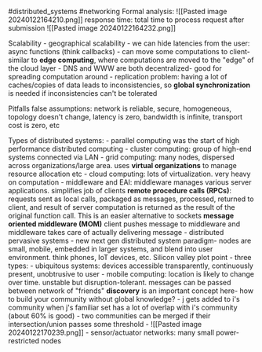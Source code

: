 #distributed_systems
#networking 
Formal analysis: 
	![[Pasted image 20240122164210.png]]
	response time: total time to process request after submission
	![[Pasted image 20240122164232.png]]

Scalability
	- geographical scalability
	- we can hide latencies from the user: async functions (think callbacks)
	- can move some computations to client- similar to **edge computing**, where computations are moved to the "edge" of the cloud layer
	- DNS and WWW are both decentralized- good for spreading computation around
	- replication problem: having a lot of caches/copies of data leads to inconsistencies, so **global synchronization** is needed if inconsistencies can't be tolerated

Pitfalls
	false assumptions: 
		network is reliable, secure, homogeneous, topology doesn't change, latency is zero, bandwidth is infinite, transport cost is zero, etc

Types of distributed systems:
	- parallel computing was the start of high performance distributed computing
	- cluster computing: group of high-end systems connected via LAN
	- grid computing: many nodes, dispersed across organizations/large area. uses **virtual organizations** to manage resource allocation etc
	- cloud computing: lots of virtualization. very heavy on computation
	- middleware and EAI: middleware manages various server applications. simplifies job of clients
		**remote procedure calls (RPCs)**: requests sent as local calls, packaged as messages, processed, returned to client, and result of server computation is returned as the result of the original function call. This is an easier alternative to sockets
		**message oriented middleware (MOM)** client pushes message to middleware and middleware takes care of actually delivering message
	- distributed pervasive systems
		- new next gen distributed system paradigm- nodes are small, mobile, embedded in larger systems, and blend into user environment. think phones, IoT devices, etc. Silicon valley plot point
		- three types:
			- ubiquitous systems: devices accessible transparently, continuously present, unobtrusive to user
			- mobile computing: location is likely to change over time. unstable but disruption-tolerant. messages can be passed between network of "friends" **discovery** is an important concept here- how to build your community without global knowledge? 
				- j gets added to i's community when j's familiar set has a lot of overlap with i's community (about 60% is good)
				- two communities can be merged if their intersection/union passes some threshold
				- ![[Pasted image 20240122170239.png]]
			- sensor/actuator networks: many small power-restricted nodes
